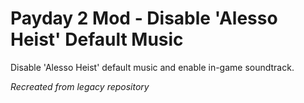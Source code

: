 # Payday 2 Mod - Disable 'Alesso Heist' Default Music

Disable 'Alesso Heist' default music and enable in-game soundtrack.

*Recreated from legacy repository*

